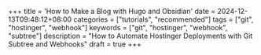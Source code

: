 +++
title = 'How to Make a Blog with Hugo and Obsidian'
date = 2024-12-13T09:48:12+08:00
categories = ["tutorials", "recommended"]
tags = ["git", "hostinger", "webhook"]
keywords = ["git", "hostinger", "webhook", "subtree"]
description = "How to Automate Hostinger Deployments with Git Subtree and Webhooks"
draft = true
+++

